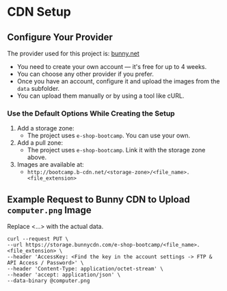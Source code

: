 # CDN Setup

## Configure Your Provider

The provider used for this project is: [bunny.net](https://bunny.net/)

- You need to create your own account — it's free for up to 4 weeks.
- You can choose any other provider if you prefer.
- Once you have an account, configure it and upload the images from the `data` subfolder.
- You can upload them manually or by using a tool like cURL.

### Use the Default Options While Creating the Setup
1. Add a storage zone:
    - The project uses `e-shop-bootcamp`. You can use your own.
2. Add a pull zone:
    - The project uses `e-shop-bootcamp`. Link it with the storage zone above.
3. Images are available at:  
    - `http://bootcamp.b-cdn.net/<storage-zone>/<file_name>.<file_extension>`

## Example Request to Bunny CDN to Upload `computer.png` Image

Replace <...> with the actual data.

```
curl --request PUT \
--url https://storage.bunnycdn.com/e-shop-bootcamp/<file_name>.<file_extension> \
--header 'AccessKey: <Find the key in the account settings -> FTP & API Access / Password>' \
--header 'Content-Type: application/octet-stream' \
--header 'accept: application/json' \ 
--data-binary @computer.png
```
